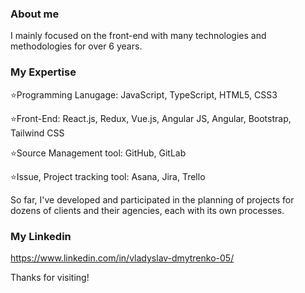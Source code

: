 ### About me

I mainly focused on the front-end with many technologies and methodologies for over 6 years.

### My Expertise 

⭐Programming Lanugage: JavaScript, TypeScript, HTML5, CSS3

⭐Front-End: React.js, Redux, Vue.js, Angular JS, Angular, Bootstrap, Tailwind CSS

⭐Source Management tool: GitHub, GitLab

⭐Issue, Project tracking tool: Asana, Jira, Trello

So far, I've developed and participated in the planning of projects for dozens of clients and their agencies, each with its own processes.

### My Linkedin

https://www.linkedin.com/in/vladyslav-dmytrenko-05/


Thanks for visiting!

<!--
**vladyslavdmytrenko05/vladyslavdmytrenko05** is a ✨ _special_ ✨ repository because its `README.md` (this file) appears on your GitHub profile.

Here are some ideas to get you started:

- 🔭 I’m currently working on ...
- 🌱 I’m currently learning ...
- 👯 I’m looking to collaborate on ...
- 🤔 I’m looking for help with ...
- 💬 Ask me about ...
- 📫 How to reach me: ...
- 😄 Pronouns: ...
- ⚡ Fun fact: ...
-->
